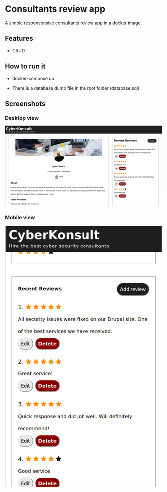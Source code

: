 # Consultants review app 

A simple responsonsive consultants review app in a docker image.

## Features

- CRUD


## How to run it

- docker-compose up

- There is a database dump file in the root folder (database.sql).

## Screenshots

### Desktop view
![Desktop](phpDir/src/images/reviews.png "Reviews app desktop screenshot")

### Mobile view
![Mobile](phpDir/src/images/reviews-mobile.png  "Reviews app mobile screenshot")









